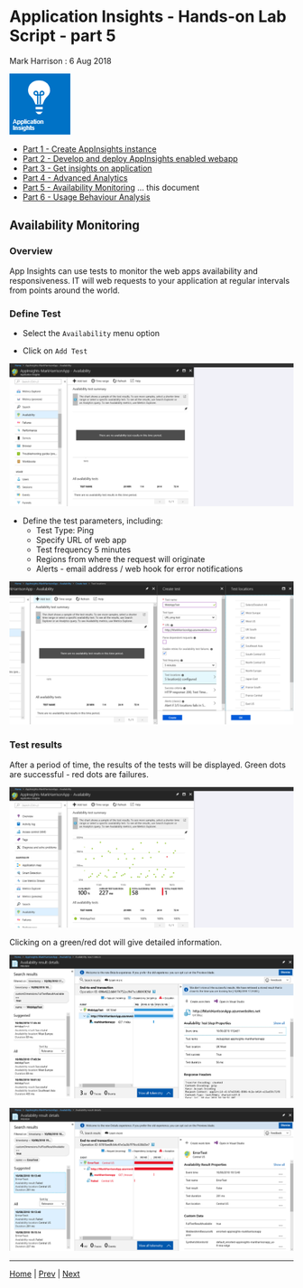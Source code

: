 # Application Insights - Hands-on Lab Script - part 5

Mark Harrison : 6 Aug 2018

![](Images/AppInsights.png)

- [Part 1 - Create AppInsights instance](appinsights-1.md)  
- [Part 2 - Develop and deploy AppInsights enabled webapp](appinsights-2.md)
- [Part 3 - Get insights on application](appinsights-3.md)
- [Part 4 - Advanced Analytics](appinsights-4.md)  
- [Part 5 - Availability Monitoring](appinsights-5.md) ... this document
- [Part 6 - Usage Behaviour Analysis](appinsights-6.md)

## Availability Monitoring

### Overview

App Insights can use tests to monitor the web apps availability and responsiveness. IT will web requests to your application at regular intervals from points around the world.

### Define Test

- Select the `Availability` menu option

- Click on `Add Test`

![](Images/AppIns501.png)

- Define the test parameters, including:
  - Test Type: Ping
  - Specify URL of web app
  - Test frequency 5 minutes
  - Regions from where  the request will originate
  - Alerts - email address / web hook for error notifications
  
![](Images/AppIns502.png)

### Test results

After a period of time, the results of the tests will be displayed.  Green dots are successful - red dots are failures.

![](Images/AppIns503.png)

Clicking on a green/red dot will give detailed information.

![](Images/AppIns504.png)

![](Images/AppIns505.png)

---
[Home](appinsights-0.md) | [Prev](appinsights-4.md)  | [Next](appinsights-6.md)